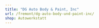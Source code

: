 ```yaml
---
title: "DG Auto Body & Paint, Inc"
url: /fremont/dg-auto-body-und-paint-inc/
shop: Autowerkstatt
---
```

